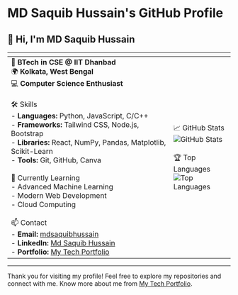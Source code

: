 # MD Saquib Hussain's GitHub Profile

## 👋 Hi, I'm MD Saquib Hussain

| <div align="center"></div> | <div align="center"></div> |
|--------------------------------------------|---------------------------------------------|
| 🚀 **BTech in CSE @ IIT Dhanbad**<br>🌍 **Kolkata, West Bengal**<br>💻 **Computer Science Enthusiast**<br><br> 🛠️ Skills<br>- **Languages:** Python, JavaScript, C/C++<br>- **Frameworks:** Tailwind CSS, Node.js, Bootstrap<br>- **Libraries:** React, NumPy, Pandas, Matplotlib, Scikit-Learn<br>- **Tools:** Git, GitHub, Canva<br><br> 🌱 Currently Learning<br>- Advanced Machine Learning<br>- Modern Web Development<br>- Cloud Computing<br><br> 📫 Contact<br>- **Email:** [mdsaquibhussain](mailto:mdsaquibhussain@official.com)<br>- **LinkedIn:** [Md Saquib Hussain](https://www.linkedin.com/in/md-saquib-hussain/)<br>- **Portfolio:** [My Tech Portfolio](https://md-hussain28.github.io/MyTechPortfolio/) | 📈 GitHub Stats<br>![GitHub Stats](https://github-readme-stats.vercel.app/api?username=md-hussain28&show_icons=true&theme=radical)<br><br> 🏆 Top Languages<br>![Top Languages](https://github-readme-stats.vercel.app/api/top-langs/?username=md-hussain28&layout=compact&theme=radical) |

---

Thank you for visiting my profile! Feel free to explore my repositories and connect with me. Know more about me from [My Tech Portfolio](https://md-hussain28.github.io/MyTechPortfolio/).

